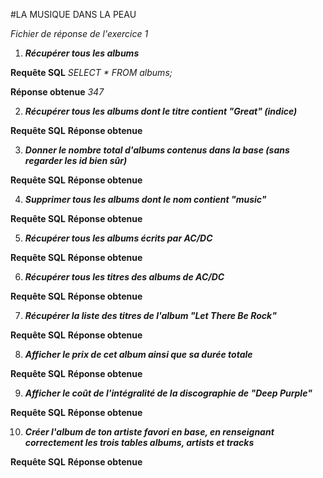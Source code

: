 #LA MUSIQUE DANS LA PEAU

*Fichier de réponse de l'exercice 1*


1. ***Récupérer tous les albums***

**Requête SQL**
*SELECT * FROM albums;*

**Réponse obtenue**
*347*


2. ***Récupérer tous les albums dont le titre contient "Great" (indice)***

**Requête SQL**
**Réponse obtenue**



3. ***Donner le nombre total d'albums contenus dans la base (sans regarder les id bien sûr)***

**Requête SQL**
**Réponse obtenue**



4. ***Supprimer tous les albums dont le nom contient "music"***

**Requête SQL**
**Réponse obtenue**



5. ***Récupérer tous les albums écrits par AC/DC***

**Requête SQL**
**Réponse obtenue**



6. ***Récupérer tous les titres des albums de AC/DC***

**Requête SQL**
**Réponse obtenue**



7. ***Récupérer la liste des titres de l'album "Let There Be Rock"***

**Requête SQL**
**Réponse obtenue**



8. ***Afficher le prix de cet album ainsi que sa durée totale***

**Requête SQL**
**Réponse obtenue**



9. ***Afficher le coût de l'intégralité de la discographie de "Deep Purple"***

**Requête SQL**
**Réponse obtenue**



10. ***Créer l'album de ton artiste favori en base, en renseignant correctement les trois tables albums, artists et tracks***

**Requête SQL**
**Réponse obtenue**


